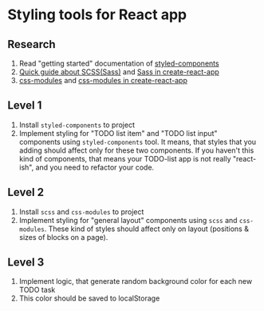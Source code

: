 # Styling tools for React app

## Research
1. Read "getting started" documentation of [styled-components](https://styled-components.com/)
2. [Quick guide about SCSS(Sass)](https://sass-lang.com/guide) and [Sass in create-react-app](https://create-react-app.dev/docs/adding-a-sass-stylesheet)
3. [css-modules](https://github.com/css-modules/css-modules) and [css-modules in create-react-app](https://create-react-app.dev/docs/adding-a-css-modules-stylesheet/)

## Level 1

1. Install `styled-components` to project
2. Implement styling for "TODO list item" and "TODO list input" components using `styled-components` tool. It means, that styles that you adding should affect only for these two components. If you haven't this kind of components, that means your TODO-list app is not really "react-ish", and you need to refactor your code.

## Level 2

1. Install `scss` and `css-modules` to project
2. Implement styling for "general layout" components using `scss` and `css-modules`. These kind of styles should affect only on layout (positions & sizes of blocks on a page).

## Level 3

1. Implement logic, that generate random background color for each new TODO task
2. This color should be saved to localStorage
